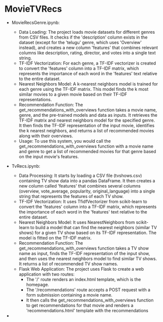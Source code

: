 # MovieTVRecs

- MovieRecsGenre.ipynb:
  - Data Loading: The project loads movie datasets for different genres from CSV files. It checks if the 'description' column exists in the dataset (except for the 'telugu' genre, which uses 'Overview' instead), and creates a new column 'features' that combines relevant columns like description, rating, director, and votes into a single text string.
  - TF-IDF Vectorization: For each genre, a TF-IDF vectorizer is created to convert the 'features' column into a TF-IDF matrix, which represents the importance of each word in the 'features' text relative to the entire dataset.
  - Nearest Neighbors Model: A k-nearest neighbors model is trained for each genre using the TF-IDF matrix. This model finds the k most similar movies to a given movie based on their TF-IDF representations.
  - Recommendation Function: The get_recommendations_with_overviews function takes a movie name, genre, and the pre-trained models and data as inputs. It retrieves the TF-IDF matrix and nearest neighbors model for the specified genre. It then finds the TF-IDF representation of the input movie, identifies the k nearest neighbors, and returns a list of recommended movies along with their overviews.
  - Usage: To use this system, you would call the get_recommendations_with_overviews function with a movie name and genre to get a list of recommended movies for that genre based on the input movie's features.

 
- TvRecs.ipynb:
  - Data Processing: It starts by loading a CSV file (tvshows.csv) containing TV show data into a pandas DataFrame. It then creates a new column called 'features' that combines several columns (overview, vote_average, popularity, original_language) into a single string that represents the features of each TV show.
  - TF-IDF Vectorization: It uses TfidfVectorizer from scikit-learn to convert the 'features' column into a TF-IDF matrix, which represents the importance of each word in the 'features' text relative to the entire dataset.
  - Nearest Neighbors Model: It uses NearestNeighbors from scikit-learn to build a model that can find the nearest neighbors (similar TV shows) for a given TV show based on its TF-IDF representation. The model is fitted on the TF-IDF matrix.
  - Recommendation Function: The get_recommendations_with_overviews function takes a TV show name as input, finds the TF-IDF representation of the input show, and then uses the nearest neighbors model to find similar TV shows. It returns a list of recommended TV show names.
  - Flask Web Application: The project uses Flask to create a web application with two routes:
    - The '/' route renders an index.html template, which is the homepage.
    - The '/recommendations' route accepts a POST request with a form submission containing a movie name.
    - It then calls the get_recommendations_with_overviews function to get recommendations for that movie and renders a 'recommendations.html' template with the recommendations

- 
